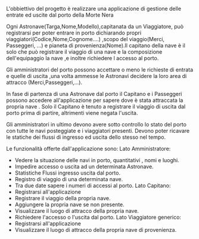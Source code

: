  L'obbiettivo del progetto è realizzare una applicazione di gestione delle entrate ed uscite dal porto della Morte Nera

Ogni Astronave(Targa,Nome,Modello),capitanata da un Viaggiatore, può registrarsi per poter entrare in porto dichiarando propri viaggiatori(Codice,Nome,Cognome....) ,scopo del viaggio(Merci, Passeggeri, ...) e pianeta di provenienza(Nome).Il capitano della nave è il solo che può registrare il viaggio di una nave e la composizione dell'equipaggio la nave ,e inoltre richiedere l accesso al porto.

Gli amministratori del porto possono accettare o meno le richieste di entrata e quelle di uscita ,una volta ammesse le Astronavi decidere la loro area di attracco (Merci,Passeggeri,...).

In fase di partenza di una Astronave dal porto il Capitano e i Passeggeri possono accedere all'applicazione per sapere dove è stata attraccata la propria nave .
Solo il Capitano è tenuto a registrare il viaggio di uscita dal porto prima di partire, altrimenti viene negata l'uscita.

Gli amministratori in ultimo devono avere sotto controllo lo stato del porto con tutte le navi posteggiate e i viaggiatori presenti.
Devono poter ricavare le statiche dei flussi di ingresso ed uscita dello stesso nel tempo.

Le funzionalità offerte dall'applicazione sono:
Lato Amministratore:
- Vedere la situazione delle navi in porto, quantitativi , nomi e luoghi.
- Impedire accesso o uscita ad un determinata Astronave.
- Statistiche Flussi ingresso uscita dal porto.
- Registro di viaggio di una determinata nave.
- Tra due date sapere i numeri di accessi al porto.
Lato Capitano: 
- Registrarsi all'applicazione
- Registrare il viaggio della propria nave.
- Aggiungere la propria nave se non presente.
- Visualizzare il luogo di attracco della propria nave.
- Richiedere l'accesso o l'uscita dal porto.
 Lato Viaggiatore generico: 
 - Registrarsi all'applicazione
- Visualizzare il luogo di attracco della propria nave di provenienza.
